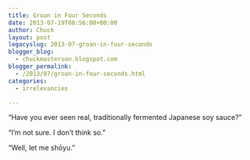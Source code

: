 ```yaml
---
title: Groan in Four Seconds
date: 2013-07-19T08:56:00+00:00
author: Chuck
layout: post
legacyslug: 2013-07-groan-in-four-seconds
blogger_blog:
  - chuckmasterson.blogspot.com
blogger_permalink:
  - /2013/07/groan-in-four-seconds.html
categories:
  - irrelevancies

---
```


“Have you ever seen real, traditionally fermented Japanese soy sauce?”

“I’m not sure. I don’t think so.”

“Well, let me shōyu.”

